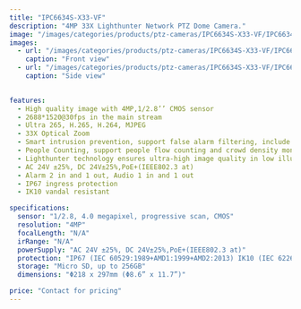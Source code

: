 ```yaml
---
title: "IPC6634S-X33-VF"
description: "4MP 33X Lighthunter Network PTZ Dome Camera."
image: "/images/categories/products/ptz-cameras/IPC6634S-X33-VF/IPC6634S-X33-VF (1).jpg"
images:
  - url: "/images/categories/products/ptz-cameras/IPC6634S-X33-VF/IPC6634S-X33-VF (1).jpg"
    caption: "Front view"
  - url: "/images/categories/products/ptz-cameras/IPC6634S-X33-VF/IPC6634S-X33-VF (2).jpg"
    caption: "Side view"
 

features:
  - High quality image with 4MP,1/2.8’’ CMOS sensor
  - 2688*1520@30fps in the main stream
  - Ultra 265, H.265, H.264, MJPEG
  - 33X Optical Zoom
  - Smart intrusion prevention, support false alarm filtering, include Cross Line, Intrusion, Enter Area, Leave Area detections
  - People Counting, support people flow counting and crowd density monitoring, suitable for different statistical scenarios
  - Lighthunter technology ensures ultra-high image quality in low illumination environment
  - AC 24V ±25%, DC 24V±25%,PoE+(IEEE802.3 at)
  - Alarm 2 in and 1 out, Audio 1 in and 1 out
  - IP67 ingress protection
  - IK10 vandal resistant

specifications:
  sensor: "1/2.8, 4.0 megapixel, progressive scan, CMOS"
  resolution: "4MP"
  focalLength: "N/A"
  irRange: "N/A"
  powerSupply: "AC 24V ±25%, DC 24V±25%,PoE+(IEEE802.3 at)"
  protection: "IP67 (IEC 60529:1989+AMD1:1999+AMD2:2013) IK10 (IEC 62262:2002)"
  storage: "Micro SD, up to 256GB"
  dimensions: "Φ218 x 297mm (Φ8.6” x 11.7”)"

price: "Contact for pricing"
---
```

